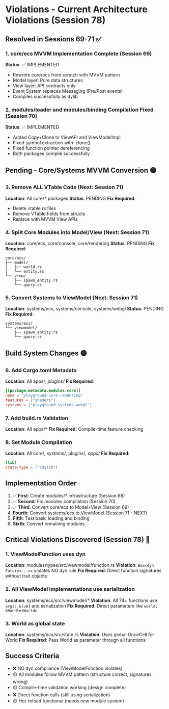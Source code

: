 # Violations - Current Architecture Violations (Session 78)

## Resolved in Sessions 69-71 ✅

### 1. core/ecs MVVM Implementation Complete (Session 69)
**Status**: ✅ IMPLEMENTED
- Rewrote core/ecs from scratch with MVVM pattern
- Model layer: Pure data structures
- View layer: API contracts only
- Event System replaces Messaging (Pre/Post events)
- Compiles successfully as dylib

### 2. modules/loader and modules/binding Compilation Fixed (Session 70)
**Status**: ✅ IMPLEMENTED
- Added Copy+Clone to ViewAPI and ViewModelImpl
- Fixed symbol extraction with .clone()
- Fixed function pointer dereferencing
- Both packages compile successfully

## Pending - Core/Systems MVVM Conversion 🟡

### 3. Remove ALL VTable Code (Next: Session 71)
**Location**: All core/* packages
**Status**: PENDING
**Fix Required**:
- Delete vtable.rs files
- Remove VTable fields from structs
- Replace with MVVM View APIs

### 4. Split Core Modules into Model/View (Next: Session 71)
**Location**: core/ecs, core/console, core/rendering
**Status**: PENDING
**Fix Required**:
```
core/ecs/
├── model/
│   ├── world.rs
│   └── entity.rs
└── view/
    ├── spawn_entity.rs
    └── query.rs
```

### 5. Convert Systems to ViewModel (Next: Session 71)
**Location**: systems/ecs, systems/console, systems/webgl
**Status**: PENDING
**Fix Required**:
```
systems/ecs/
└── viewmodel/
    ├── spawn_entity.rs
    └── query.rs
```

## Build System Changes 🟡

### 6. Add Cargo.toml Metadata
**Location**: All apps/*, plugins/*
**Fix Required**:
```toml
[[package.metadata.modules.core]]
name = "playground-core-rendering"
features = ["shaders"]
systems = ["playground-systems-webgl"]
```

### 7. Add build.rs Validation
**Location**: All apps/*
**Fix Required**: Compile-time feature checking

### 8. Set Module Compilation
**Location**: All core/*, systems/*, plugins/*, apps/*
**Fix Required**:
```toml
[lib]
crate-type = ["cdylib"]
```

## Implementation Order

1. ✅ **First**: Create modules/* infrastructure (Session 68)
2. ✅ **Second**: Fix modules compilation (Session 70)
3. ✅ **Third**: Convert core/ecs to Model+View (Session 69)
4. **Fourth**: Convert systems/ecs to ViewModel (Session 71 - NEXT)
5. **Fifth**: Test basic loading and binding
6. **Sixth**: Convert remaining modules

## Critical Violations Discovered (Session 78) 🔴

### 1. ViewModelFunction uses dyn
**Location**: modules/types/src/viewmodel/function.rs
**Violation**: `Box<dyn Future<...>>` violates NO dyn rule
**Fix Required**: Direct function signatures without trait objects

### 2. All ViewModel implementations use serialization
**Location**: systems/ecs/src/viewmodel/*
**Violation**: All 74+ functions use `args: &[u8]` and serialization
**Fix Required**: Direct parameters like `world: &Handle<World>`

### 3. World as global state
**Location**: systems/ecs/src/state.rs
**Violation**: Uses global OnceCell for World
**Fix Required**: Pass World as parameter through all functions

## Success Criteria

- ❌ NO dyn compliance (ViewModelFunction violates)
- 🟡 All modules follow MVVM pattern (structure correct, signatures wrong)
- 🟡 Compile-time validation working (design complete)
- ❌ Direct function calls (still using serialization)
- 🟡 Hot-reload functional (needs new module system)